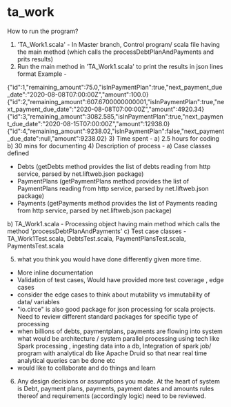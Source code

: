 # ta_work

How to run the program?

1) 'TA_Work1.scala' - In Master branch, Control program/ scala file having the main method (which calls the processDebtPlanAndPayments and prits results)
2) Run the main method in 'TA_Work1.scala' to print the results in json lines format
Example - 

{"id":1,"remaining_amount":75.0,"isInPaymentPlan":true,"next_payment_due_date":"2020-08-08T07:00:00Z","amount":100.0}
{"id":2,"remaining_amount":607.6700000000001,"isInPaymentPlan":true,"next_payment_due_date":"2020-08-08T07:00:00Z","amount":4920.34}
{"id":3,"remaining_amount":3082.585,"isInPaymentPlan":true,"next_payment_due_date":"2020-08-15T07:00:00Z","amount":12938.0}
{"id":4,"remaining_amount":9238.02,"isInPaymentPlan":false,"next_payment_due_date":null,"amount":9238.02}
3) Time spent - 
a) 2.5 hours for coding
b) 30 mins for documenting
4) 
Description of process - 
a) Case classes defined 
- Debts (getDebts method provides the list of debts reading from http service, parsed by net.liftweb.json package)
- PaymentPlans (getPaymentPlans method provides the list of PaymentPlans reading from http service, parsed by net.liftweb.json package)
- Payments (getPayments method provides the list of Payments reading from http service, parsed by net.liftweb.json package)


b) TA_Work1.scala - Processing object having main method which calls the method 'processDebtPlanAndPayments' 
c) Test case classes - TA_Work1Test.scala, DebtsTest.scala, PaymentPlansTest.scala, PaymentsTest.scala 

5) what you think you would have done differently given more time.
- More inline documentation
- Validation of test cases, Would have provided more test coverage , edge cases
- consider the edge cases to think about mutability vs immutability of data/ variables
- "io.circe" is also good package for json processing for scala projects. Need to review different standard packages for specific type of processing
- when billions of debts, paymentplans, payments are flowing into system what would be architecture / system parallel processing using tech like Spark processing
, ingesting data into a db, Integration of spark job/ program with analytical db like Apache Druid so that near real time analytical queries can be done etc
- would like to collaborate and do things and learn
6) Any design decisions or assumptions you made.
At the heart of system is Debt, payment plans, payments, payment dates and amounts rules thereof and requirements (accordingly logic) need to be reviewed.
